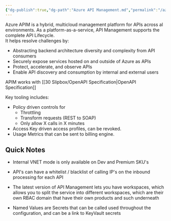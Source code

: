 ```yaml
---
{"dg-publish":true,"dg-path":"Azure API Management.md","permalink":"/azure-api-management/","tags":["notes"]}
---
```



Azure APIM is a hybrid, multicloud management platform for APIs across al environments. As a platform-as-a-service, API Management supports the complete API Lifecycle.  
It helps resolve challenges by:

- Abstracting backend architecture diversity and complexity from API consumers
- Securely expose services hosted on and outside of Azure as APIs
- Protect, accelerate, and observe APIs
- Enable API discovery and consumption by internal and external users

APIM works with [[30 Slipbox/OpenAPI Specification\|OpenAPI Specification]]

Key tooling includes:

- Policy driven controls for
	- Throttling
	- Transform requests (REST to SOAP)
	- Only allow X calls in X minutes
- Access Key driven access profiles, can be revoked.
- Usage Metrics that can be sent to billing engine.

## Quick Notes

- Internal VNET mode is only available on Dev and Premium SKU's
- API's can have a whitelist / blacklist of calling IP's on the inbound processing for each API

- The latest version of API Management lets you have workspaces, which allows you to split the service into different workspaces, which are their own RBAC domain that have their own products and such underneath

- Named Values are Secrets that can be called used throughout the configuration, and can be a link to KeyVault secrets
